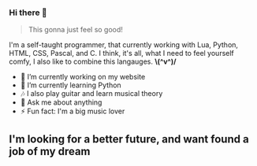 ### Hi there 👋

> This gonna just feel so good!

I'm a self-taught programmer, that currently working with Lua, Python, HTML, CSS, Pascal, and C. I think, it's all, what I need to feel yourself comfy, I also like to combine this langauges. **\\(^v^)/**

- 🔭 I’m currently working on my website
- 🌱 I’m currently learning Python
- 🎶 I also play guitar and learn musical theory
- 💬 Ask me about anything
- ⚡ Fun fact: I'm a big music lover

## I'm looking for a better future, and want found a job of my dream
